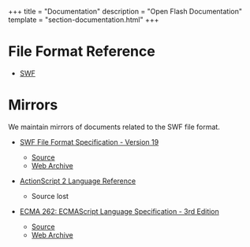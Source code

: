 +++
title = "Documentation"
description = "Open Flash Documentation"
template = "section-documentation.html"
+++

# File Format Reference

- [SWF](@/documentation/swf/_index.md)

# Mirrors

We maintain mirrors of documents related to the SWF file format.

- [SWF File Format Specification - Version 19](/mirrors/swf-spec-19.pdf)
  - [Source](https://wwwimages2.adobe.com/content/dam/Adobe/en/devnet/swf/pdf/swf-file-format-spec.pdf)
  - [Web Archive](https://web.archive.org/web/20170202214044/https://wwwimages2.adobe.com/content/dam/Adobe/en/devnet/swf/pdf/swf-file-format-spec.pdf)


- [ActionScript 2 Language Reference](/mirrors/as2-language-reference/index.html)
  - Source lost


- [ECMA 262: ECMAScript Language Specification - 3rd Edition](/mirrors/ecma-262-3.pdf)
  - [Source](https://www.ecma-international.org/publications/files/ECMA-ST-ARCH/ECMA-262,%203rd%20edition,%20December%201999.pdf)
  - [Web Archive](https://web.archive.org/web/20190817043236/https://www.ecma-international.org/publications/files/ECMA-ST-ARCH/ECMA-262,%203rd%20edition,%20December%201999.pdf)

<!-- - [Avmore](/documentation/avmore) -->
